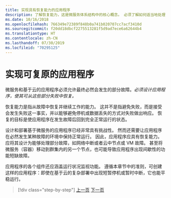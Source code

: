 ```yaml
---
title: 实现具有恢复能力的应用程序
description: 了解恢复能力，这是微服务体系结构中的核心概念。 必须了解如何适当地处理瞬间失败，因为将会发生这些失败。
ms.date: 10/16/2018
ms.openlocfilehash: 766349e72389f848b0a741b020707cc7acf3410d
ms.sourcegitcommit: f20dd18dbcf2275513281f5d9ad7ece6a62644b4
ms.translationtype: HT
ms.contentlocale: zh-CN
ms.lasthandoff: 07/30/2019
ms.locfileid: "70295125"
---
```

# <a name="implement-resilient-applications"></a>实现可复原的应用程序

微服务和基于云的应用程序必须允许最终必然会发生的部分故障。*必须设计应用程序，使其可从这些部分失败中恢复。*

恢复能力是指从故障中恢复并继续工作的能力。 这并不是指避免失败，而是接受会发生失败这一事实，并以能够避免停机或数据丢失的方式对失败做出响应。 恢复的目标是使应用程序在发生故障后回到完全正常运行的状态。

设计和部署基于微服务的应用程序已经非常具有挑战性。 然而还需要让应用程序在必然发生某种故障的环境中保持正常运行。 因此，应用程序应具有恢复能力。 应将其设计为能够处理部分故障，如网络中断或者云中节点或 VM 故障。 甚至将微服务（容器）移动到群集内的另一个节点，也可能导致应用程序出现间歇性的功能短缺故障。

应用程序的各个组件还应涵盖运行状况监视功能。 遵循本章节中的准则，可创建这样的应用程序：即使在基于云的复杂部署中出现短暂停机或暂时中断，它也能平稳运行。

>[!div class="step-by-step"]
>[上一页](../microservice-ddd-cqrs-patterns/microservice-application-layer-implementation-web-api.md)
>[下一页](handle-partial-failure.md)
